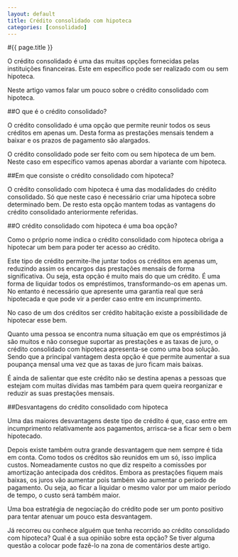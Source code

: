 ```yaml
---
layout: default
title: Crédito consolidado com hipoteca
categories: [consolidado]
---
```


#{{ page.title }}

O crédito consolidado é uma das muitas opções fornecidas pelas instituições financeiras. Este em específico pode ser realizado com ou sem hipoteca.

Neste artigo vamos falar um pouco sobre o crédito consolidado com hipoteca.

##O que é o crédito consolidado?

O crédito consolidado é uma opção que permite reunir todos os seus créditos em apenas um. Desta forma as prestações mensais tendem a baixar e os prazos de pagamento são alargados.

O crédito consolidado pode ser feito com ou sem hipoteca de um bem. Neste caso em específico vamos apenas abordar a variante com hipoteca.

##Em que consiste o crédito consolidado com hipoteca?

O crédito consolidado com hipoteca é uma das modalidades do crédito consolidado. Só que neste caso é necessário criar uma hipoteca sobre determinado bem. De resto esta opção mantem todas as vantagens do crédito consolidado anteriormente referidas.

##O crédito consolidado com hipoteca é uma boa opção?

Como o próprio nome indica o crédito consolidado com hipoteca obriga a hipotecar um bem para poder ter acesso ao crédito.

Este tipo de crédito permite-lhe juntar todos os créditos em apenas um, reduzindo assim os encargos das prestações mensais de forma significativa. Ou seja, esta opção é muito mais do que um crédito. É uma forma de liquidar todos os empréstimos, transformando-os em apenas um. No entanto é necessário que apresente uma garantia real que será hipotecada e que pode vir a perder caso entre em incumprimento.

No caso de um dos créditos ser crédito habitação existe a possibilidade de hipotecar esse bem.

Quanto uma pessoa se encontra numa situação em que os empréstimos já são muitos e não consegue suportar as prestações e as taxas de juro, o crédito consolidado com hipoteca apresenta-se como uma boa solução. Sendo que a principal vantagem desta opção é que permite aumentar a sua poupança mensal uma vez que as taxas de juro ficam mais baixas.

É ainda de salientar que este crédito não se destina apenas a pessoas que estejam com muitas dívidas mas também para quem queira reorganizar e reduzir as suas prestações mensais.

##Desvantagens do crédito consolidado com hipoteca

Uma das maiores desvantagens deste tipo de crédito é que, caso entre em incumprimento relativamente aos pagamentos, arrisca-se a ficar sem o bem hipotecado.

Depois existe também outra grande desvantagem que nem sempre é tida em conta. Como todos os créditos são reunidos em um só, isso implica custos. Nomeadamente custos no que diz respeito a comissões por amortização antecipada dos créditos. Embora as prestações fiquem mais baixas, os juros vão aumentar pois também vão aumentar o período de pagamento. Ou seja, ao ficar a liquidar o mesmo valor por um maior período de tempo, o custo será também maior.

Uma boa estratégia de negociação do crédito pode ser um ponto positivo para tentar atenuar um pouco esta desvantagem.

Já recorreu ou conhece alguém que tenha recorrido ao crédito consolidado com hipoteca? Qual é a sua opinião sobre esta opção? Se tiver alguma questão a colocar pode fazê-lo na zona de comentários deste artigo.
